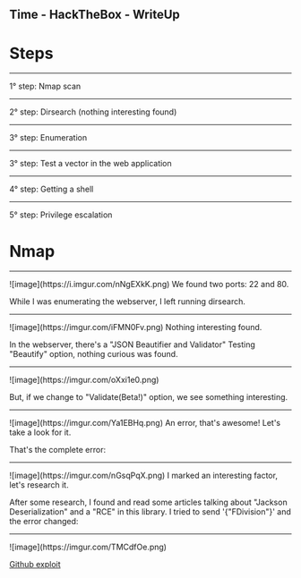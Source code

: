 <script src="https://www.hackthebox.eu/badge/36120"></script>

<h2>Time - HackTheBox - WriteUp</h2>


<h1>Steps</h1>

<hr>1° step: Nmap scan
<hr>2° step: Dirsearch (nothing interesting found)
<hr>3° step: Enumeration
<hr>3° step: Test a vector in the web application
<hr>4° step: Getting a shell
<hr>5° step: Privilege escalation


<h1>Nmap</h1>
<hr>![image](https://i.imgur.com/nNgEXkK.png)
We found two ports: 22 and 80.

While I was enumerating the webserver, I left running dirsearch.
<hr>![image](https://imgur.com/iFMN0Fv.png)
Nothing interesting found.


In the webserver, there's a "JSON Beautifier and Validator"
Testing "Beautify" option, nothing curious was found.
<hr>![image](https://imgur.com/oXxi1e0.png)

But, if we change to "Validate(Beta!)" option, we see something interesting.
<hr>![image](https://imgur.com/Ya1EBHq.png)
An error, that's awesome! Let's take a look for it.

That's the complete error:
<hr>![image](https://imgur.com/nGsqPqX.png)
I marked an interesting factor, let's research it.


After some research, I found and read some articles talking about "Jackson Deserialization" and a "RCE" in this library.
I tried to send '{"FDivision"}' and the error changed:
<hr>![image](https://imgur.com/TMCdfOe.png)


[Github exploit](https://github.com/jas502n/CVE-2019-12384)
